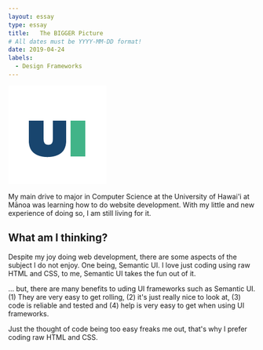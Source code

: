 ```yaml
---
layout: essay
type: essay
title:   The BIGGER Picture
# All dates must be YYYY-MM-DD format!
date: 2019-04-24
labels:
  - Design Frameworks
---
```


<img class="ui tiny left circular floated image" src="../images/ui.png">

  My main drive to major in Computer Science at the University of Hawai'i at Mānoa was learning how
  to do website development. With my little and new experience of doing so, I am still living for it.
  
## What am I thinking? 
  
  Despite my joy doing web development, there are some aspects of the subject I do not enjoy. One being, Semantic UI.
  I love just coding using raw HTML and CSS, to me, Semantic UI takes the fun out of it.
  
  ... but, there are many benefits to uding UI frameworks such as Semantic UI. (1) They are very easy to get rolling,
  (2) it's just really nice to look at, (3) code is reliable and tested and (4) help is very easy to get when using
  UI frameworks.
  
  Just the thought of code being too easy freaks me out, that's why I prefer coding raw HTML and CSS.

